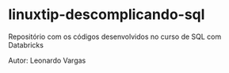 # linuxtip-descomplicando-sql
Repositório com os códigos desenvolvidos no curso de SQL com Databricks

Autor: Leonardo Vargas



